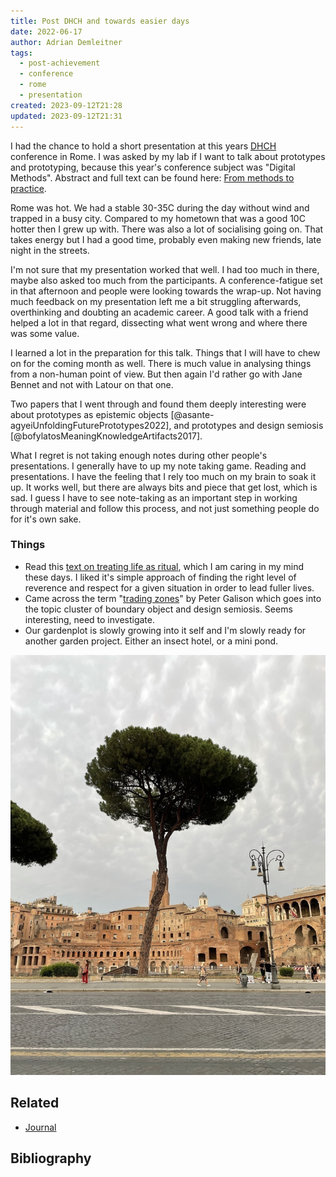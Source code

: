 ```yaml
---
title: Post DHCH and towards easier days
date: 2022-06-17
author: Adrian Demleitner
tags:
  - post-achievement
  - conference
  - rome
  - presentation
created: 2023-09-12T21:28
updated: 2023-09-12T21:31
---
```

I had the chance to hold a short presentation at this years [DHCH](https://dh-ch.ch/) conference in Rome. I was asked by my lab if I want to talk about prototypes and prototyping, because this year's conference subject was "Digital Methods". Abstract and full text can be found here: [From methods to practice](publish/various_texts/From%20methods%20to%20practice.md).

Rome was hot. We had a stable 30-35C during the day without wind and trapped in a busy city. Compared to my hometown that was a good 10C hotter then I grew up with. There was also a lot of socialising going on. That takes energy but I had a good time, probably even making new friends, late night in the streets. 

I'm not sure that my presentation worked that well. I had too much in there, maybe also asked  too much from the participants. A conference-fatigue set in that afternoon and people were looking towards the wrap-up. Not having much feedback on my presentation left me a bit struggling afterwards, overthinking and doubting an academic career. A good talk with a friend helped a lot in that regard, dissecting what went wrong and where there was some  value. 

I learned a lot in the preparation for this talk. Things that I will have to chew on for the coming month as well. There is much value in analysing things from a non-human point of view. But then again I'd rather go with Jane Bennet and not with Latour on that one. 

Two papers that I went through and found them deeply interesting were about prototypes as epistemic objects [@asante-agyeiUnfoldingFuturePrototypes2022], and prototypes and design semiosis [@bofylatosMeaningKnowledgeArtifacts2017].

What I regret is not taking enough notes during other people's presentations. I generally have to up my note taking game. Reading and  presentations. I have the feeling that I rely too much on my brain to soak it up. It works well, but there are always bits and piece that get lost, which is sad. I guess I have to see note-taking as an important step in working through material and follow this process, and not just something people do for it's own sake. 

### Things
- Read this [text on treating life as ritual](https://psyche.co/guides/how-to-live-free-and-in-harmonious-ease-with-confucian-ritual), which I am caring in my mind these days. I liked it's simple approach of finding the right level of reverence and respect for a given situation in order to lead fuller lives. 
- Came across the term "[trading zones](https://en.wikipedia.org/w/index.php?title=Trading_zones&oldid=1058622902)" by Peter Galison which goes into the topic cluster of boundary object and design semiosis. Seems interesting, need to investigate. 
- Our gardenplot is slowly growing into it self and I'm slowly ready for another garden project. Either an insect hotel, or a mini pond. 

![When in Rome... photograph pines.](assets/20220615_200652_2100.jpg)

## Related
- [Journal](pages/journal.md)

## Bibliography